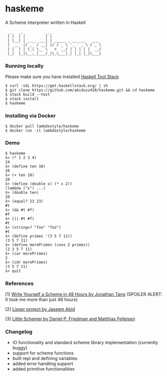 # haskeme

A Scheme interpreter written in Haskell

```
  _    _           _                       
 | |  | |         | |                      
 | |__| | __ _ ___| | _____ _ __ ___   ___ 
 |  __  |/ _` / __| |/ / _ \ '_ ` _ \ / _ \
 | |  | | (_| \__ \   <  __/ | | | | |  __/
 |_|  |_|\__,_|___/_|\_\___|_| |_| |_|\___|
```

### Running locally

Please make sure you have installed [Haskell Tool Stack](https://docs.haskellstack.org/en/stable/README/)

```
$ curl -sSL https://get.haskellstack.org/ | sh
$ git clone https://github.com/abiduzz420/haskeme.git && cd haskeme
$ stack build --test
$ stack install
$ haskeme
```

### Installing via Docker

```
$ docker pull lambdastyle/haskeme
$ docker run -it lambdastyle/haskeme
```

### Demo

```
$ haskeme
λ> (* 1 2 3 4)
24
λ> (define ten 10)
10
λ> (+ ten 10)
20
λ> (define (double x) (* x 2))
(lambda ("x") ...)
λ> (double ten)
20 
λ> (equal? 23 23)
#t
λ> (&& #t #f)
#f
λ> (|| #t #f)
#t
λ> (string=? "foo" "foo")    
#t
λ> (define primes '(3 5 7 11))
(3 5 7 11)
λ> (define morePrimes (cons 2 primes))
(2 3 5 7 11)
λ> (car morePrimes)
2
λ> (cdr morePrimes)
(3 5 7 11)
λ> quit
```
### References

[1] [Write Yourself a Scheme in 48 Hours by Jonathan Tang](https://en.wikibooks.org/wiki/Write_Yourself_a_Scheme_in_48_Hours) (SPOILER ALERT: It took me more than just 48 hours)

[2] [Lisper project by Jaseem Abid](https://github.com/jaseemabid/lisper)

[3] [Little Schemer by Daniel P. Friedman and Matthias Felleisen](https://7chan.org/pr/src/The_Little_Schemer_4th_2.pdf)

### Changelog

- IO functionality and standard scheme library implementation (currently buggy)
- support for scheme functions
- built repl and defining variables
- added error handling support
- added primitive functionalities
